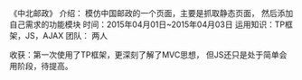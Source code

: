 《中北邮政》
介绍：
      模仿中国邮政的一个页面，主要是抓取静态页面，
      然后添加自己需求的功能模块
时间：2015年04月01日~2015年04月03日
运用知识：TP框架，JS，AJAX
团队： 两人
       
收获：第一次使用了TP框架，更深刻了解了MVC思想，
但JS还只是处于简单会用阶段，待提高。